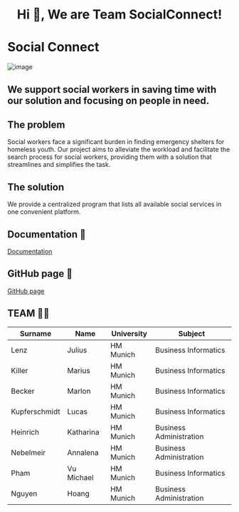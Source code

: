 <h1 align="center">Hi 👋, We are Team SocialConnect! </h1>

# Social Connect
![image](https://github.com/Real-Projects-Digitalization/ss22-team-4-ss23/assets/113977917/3292d9b4-0f35-4076-a164-82810c8243b8)

## We support social workers in saving time with our solution and focusing on people in need.

## The problem
Social workers face a significant burden in finding emergency shelters for homeless youth. Our project aims to alleviate the workload and facilitate the search process for social workers, providing them with a solution that streamlines and simplifies the task.

## The solution
We provide a centralized program that lists all available social services in one convenient platform.

## Documentation 📝
[Documentation](https://github.com/Real-Projects-Digitalization/ss22-team-4-ss23/wiki)

## GitHub page 📄
[GitHub page](https://github.com/Real-Projects-Digitalization/ss22-team-4-ss23)

## TEAM 👨‍💻

| Surname  | Name | University  | Subject |
| ----- | ------- | ----------- | ------- | 
| Lenz | Julius | HM Munich | Business Informatics |
| Killer | Marius | HM Munich | Business Informatics |
| Becker | Marlon | HM Munich | Business Informatics |
| Kupferschmidt | Lucas | HM Munich | Business Informatics |
| Heinrich | Katharina | HM Munich | Business Administration |
| Nebelmeir | Annalena| HM Munich | Business Administration |
| Pham | Vu Michael | HM Munich | Business Informatics |
| Nguyen | Hoang | HM Munich | Business Administration |


